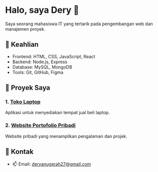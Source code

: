# Halo, saya Dery 👋

Saya seorang mahasiswa IT yang tertarik pada pengembangan web dan manajemen proyek.

## 🚀 Keahlian
- Frontend: HTML, CSS, JavaScript, React
- Backend: Node.js, Express
- Database: MySQL, MongoDB
- Tools: Git, GitHub, Figma

## 📌 Proyek Saya
### 1. [Toko Laptop](https://github.com/dery-vortigern/toko-laptop-baru.git)
Aplikasi untuk menyediakan tempat jual beli laptop.

### 2. [Website Portofolio Pribadi](https://github.com/dery-vortigern)
Website pribadi yang menampilkan pengalaman dan projek.

## 🔗 Kontak
- 📫 Email: deryanugerah27@gmail.com